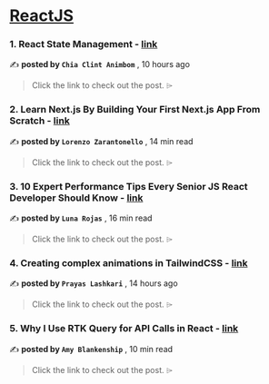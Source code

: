 
<h1><a href=https://medium.com/tag/reactjs/recommended target="_blank" rel="noopener noreferrer">ReactJS</a></h1>
<h3>1. React State Management - <a href=https://medium.com/@clint360.rebase?source=tag_recommended_feed---------0-84----------reactjs----------2b41c64f_d429_4321_b9b2_77620cc0243a------- target="_blank" rel="noopener noreferrer">link</a></h3>

✍️ **posted by `Chia Clint Animbom`** <date> , 10 hours ago</date>

<blockquote>Click the link to check out the post. ⌲</blockquote>

<h3>2. Learn Next.js By Building Your First Next.js App From Scratch - <a href=https://medium.com/@lorenzozar?source=tag_recommended_feed---------1-107----------reactjs----------2b41c64f_d429_4321_b9b2_77620cc0243a------- target="_blank" rel="noopener noreferrer">link</a></h3>

✍️ **posted by `Lorenzo Zarantonello`** <date> , 14 min read</date>

<blockquote>Click the link to check out the post. ⌲</blockquote>

<h3>3. 10 Expert Performance Tips Every Senior JS React Developer Should Know - <a href=https://medium.com/@Luna-Rojas?source=tag_recommended_feed---------2-85----------reactjs----------2b41c64f_d429_4321_b9b2_77620cc0243a------- target="_blank" rel="noopener noreferrer">link</a></h3>

✍️ **posted by `Luna Rojas`** <date> , 16 min read</date>

<blockquote>Click the link to check out the post. ⌲</blockquote>

<h3>4. Creating complex animations in TailwindCSS - <a href=https://medium.com/@prayaslashkari98?source=tag_recommended_feed---------3-84----------reactjs----------2b41c64f_d429_4321_b9b2_77620cc0243a------- target="_blank" rel="noopener noreferrer">link</a></h3>

✍️ **posted by `Prayas Lashkari`** <date> , 14 hours ago</date>

<blockquote>Click the link to check out the post. ⌲</blockquote>

<h3>5. Why I Use RTK Query for API Calls in React - <a href=https://medium.com/@amy-blankenship?source=tag_recommended_feed---------4-107----------reactjs----------2b41c64f_d429_4321_b9b2_77620cc0243a------- target="_blank" rel="noopener noreferrer">link</a></h3>

✍️ **posted by `Amy Blankenship`** <date> , 10 min read</date>

<blockquote>Click the link to check out the post. ⌲</blockquote>

